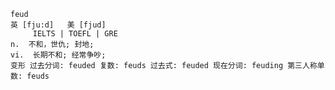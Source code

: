 ```
feud    
英 [fju:d]   美 [fjud]  
     IELTS | TOEFL | GRE
n.  不和，世仇; 封地;
vi.  长期不和; 经常争吵;
变形 过去分词: feuded 复数: feuds 过去式: feuded 现在分词: feuding 第三人称单数: feuds
```

```

```
```

```
```

```

```

```
```

```
```

```

```

```
```

```
```

```

```

```
```

```
```

```
